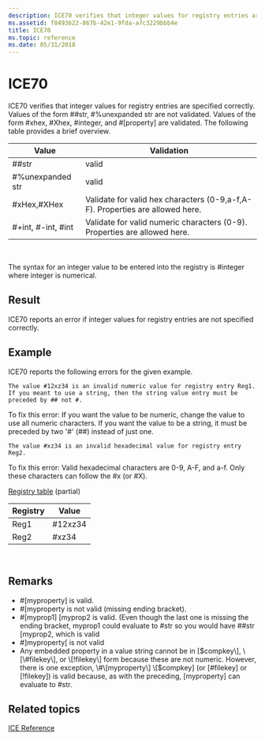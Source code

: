 ```yaml
---
description: ICE70 verifies that integer values for registry entries are specified correctly.
ms.assetid: f8493622-867b-42e1-9fda-a7c3229bbb4e
title: ICE70
ms.topic: reference
ms.date: 05/31/2018
---
```


# ICE70

ICE70 verifies that integer values for registry entries are specified correctly. Values of the form \#\#str, \#%unexpanded str are not validated. Values of the form \#xhex, \#Xhex, \#integer, and \#\[property\] are validated. The following table provides a brief overview.



| Value                 | Validation                                                                    |
|-----------------------|-------------------------------------------------------------------------------|
| \#\#str               | valid                                                                         |
| \#%unexpanded str     | valid                                                                         |
| \#xHex,\#XHex         | Validate for valid hex characters (0-9,a-f,A-F). Properties are allowed here. |
| \#+int, \#-int, \#int | Validate for valid numeric characters (0-9). Properties are allowed here.     |



 

The syntax for an integer value to be entered into the registry is \#integer where integer is numerical.

## Result

ICE70 reports an error if integer values for registry entries are not specified correctly.

## Example

ICE70 reports the following errors for the given example.

``` syntax
The value #12xz34 is an invalid numeric value for registry entry Reg1. If you meant to use a string, then the string value entry must be preceded by ## not #.
```

To fix this error: If you want the value to be numeric, change the value to use all numeric characters. If you want the value to be a string, it must be preceded by two '\#' (\#\#) instead of just one.

``` syntax
The value #xz34 is an invalid hexadecimal value for registry entry Reg2.
```

To fix this error: Valid hexadecimal characters are 0-9, A-F, and a-f. Only these characters can follow the \#x (or \#X).

[Registry table](registry-table.md) (partial)



| Registry | Value    |
|----------|----------|
| Reg1     | \#12xz34 |
| Reg2     | \#xz34   |



 

## Remarks

-   \#\[myproperty\] is valid.
-   \#\[myproperty is not valid (missing ending bracket).
-   \#\[myprop1\] \[myprop2 is valid. (Even though the last one is missing the ending bracket, myprop1 could evaluate to \#str so you would have \#\#str \[myprop2, which is valid
-   \#\]myproperty\[ is not valid
-   Any embedded property in a value string cannot be in \[$compkey\], \[\#filekey\], or \[!filekey\] form because these are not numeric. However, there is one exception, \#\[myproperty\] \[$compkey\] (or \[\#filekey\] or \[!filekey\]) is valid because, as with the preceding, \[myproperty\] can evaluate to \#str.

## Related topics

<dl> <dt>

[ICE Reference](ice-reference.md)
</dt> </dl>

 

 



